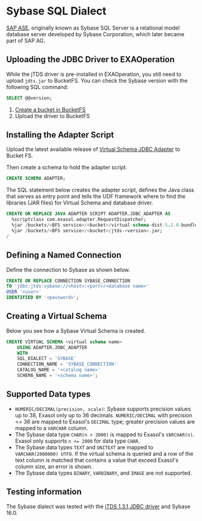 # Sybase SQL Dialect

[SAP ASE](https://www.sap.com/products/sybase-ase.html), originally known as Sybase SQL Server is a relational model database server developed by Sybase Corporation, which later became part of SAP AG.

## Uploading the JDBC Driver to EXAOperation

While the jTDS driver is pre-installed in EXAOperation, you still need to upload `jdts.jar` to BucketFS.
You can check the Sybase version with the following SQL command:

```sql
SELECT @@version;
```

1. [Create a bucket in BucketFS](https://docs.exasol.com/administration/on-premise/bucketfs/create_new_bucket_in_bucketfs_service.htm)
1. Upload the driver to BucketFS

## Installing the Adapter Script

Upload the latest available release of [Virtual Schema JDBC Adapter](https://github.com/exasol/virtual-schemas/releases) to Bucket FS.

Then create a schema to hold the adapter script.

```sql
CREATE SCHEMA ADAPTER;
```

The SQL statement below creates the adapter script, defines the Java class that serves as entry point and tells the UDF framework where to find the libraries (JAR files) for Virtual Schema and database driver.

```sql
CREATE OR REPLACE JAVA ADAPTER SCRIPT ADAPTER.JDBC_ADAPTER AS
  %scriptclass com.exasol.adapter.RequestDispatcher;
  %jar /buckets/<BFS service>/<bucket>/virtual-schema-dist-5.1.0-bundle-4.0.3.jar;
  %jar /buckets/<BFS service>/<bucket>/jtds-<version>.jar;
/
```

## Defining a Named Connection

Define the connection to Sybase as shown below. 

```sql
CREATE OR REPLACE CONNECTION SYBASE_CONNECTION
TO 'jdbc:jtds:sybase://<host>:<port>/<database name>'
USER '<user>'
IDENTIFIED BY '<password>';
```

## Creating a Virtual Schema

Below you see how a Sybase Virtual Schema is created.

```sql
CREATE VIRTUAL SCHEMA <virtual schema name>
    USING ADAPTER.JDBC_ADAPTER
    WITH
	SQL_DIALECT = 'SYBASE'
	CONNECTION_NAME = 'SYBASE_CONNECTION'
	CATALOG_NAME = '<catalog name>'
	SCHEMA_NAME = '<schema name>';
```

## Supported Data types

* `NUMERIC/DECIMAL(precision, scale)`: Sybase supports precision values up to 38, Exasol only up to 36 decimals. `NUMERIC/DECIMAL` with precision <= 36 are mapped to Exasol's `DECIMAL` type; greater precision values are mapped to a `VARCHAR` column.
* The Sybase data type `CHAR(n > 2000)` is mapped to Exasol's `VARCHAR(n)`. Exasol only supports `n <= 2000` for data type `CHAR`.
* The Sybase data types `TEXT` and `UNITEXT` are mapped to `VARCHAR(2000000) UTF8`. If the virtual schema is queried and a row of the text column is matched that contains a value that exceed Exasol's column size, an error is shown.
* The Sybase data types `BINARY`, `VARBINARY`, and `IMAGE` are not supported.

## Testing information

The Sybase dialect was tested with the [jTDS 1.3.1 JDBC driver](https://sourceforge.net/projects/jtds/files/jtds/1.3.1/) and Sybase 16.0.
